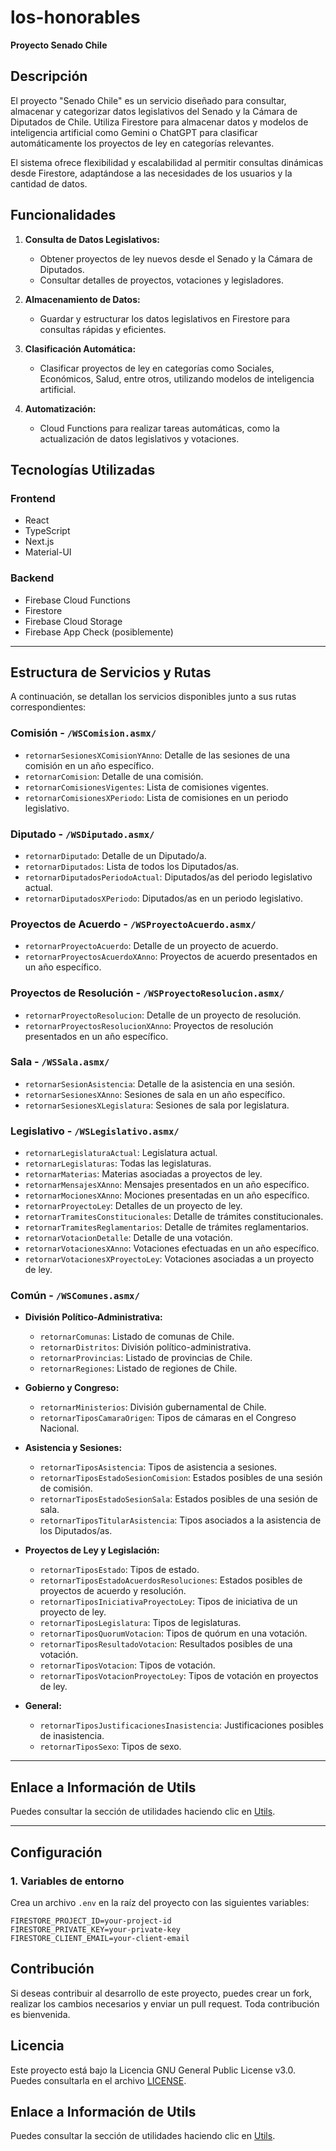 # los-honorables

**Proyecto Senado Chile**

## Descripción

El proyecto "Senado Chile" es un servicio diseñado para consultar, almacenar y categorizar datos legislativos del Senado y la Cámara de Diputados de Chile.
Utiliza Firestore para almacenar datos y modelos de inteligencia artificial
como Gemini o ChatGPT para clasificar automáticamente los proyectos de ley en categorías relevantes.

El sistema ofrece flexibilidad y escalabilidad al permitir consultas dinámicas desde Firestore, adaptándose a las necesidades de los usuarios y la cantidad de datos.

## Funcionalidades

1. **Consulta de Datos Legislativos:**

   - Obtener proyectos de ley nuevos desde el Senado y la Cámara de Diputados.
   - Consultar detalles de proyectos, votaciones y legisladores.

2. **Almacenamiento de Datos:**

   - Guardar y estructurar los datos legislativos en Firestore para consultas rápidas y eficientes.

3. **Clasificación Automática:**

   - Clasificar proyectos de ley en categorías como Sociales, Económicos, Salud, entre otros, utilizando modelos de inteligencia artificial.

4. **Automatización:**
   - Cloud Functions para realizar tareas automáticas, como la actualización de datos legislativos y votaciones.

## Tecnologías Utilizadas

### **Frontend**

- React
- TypeScript
- Next.js
- Material-UI

### **Backend**

- Firebase Cloud Functions
- Firestore
- Firebase Cloud Storage
- Firebase App Check (posiblemente)

---

## Estructura de Servicios y Rutas

A continuación, se detallan los servicios disponibles junto a sus rutas correspondientes:

### **Comisión** - `/WSComision.asmx/`

- `retornarSesionesXComisionYAnno`: Detalle de las sesiones de una comisión en un año específico.
- `retornarComision`: Detalle de una comisión.
- `retornarComisionesVigentes`: Lista de comisiones vigentes.
- `retornarComisionesXPeriodo`: Lista de comisiones en un periodo legislativo.

### **Diputado** - `/WSDiputado.asmx/`

- `retornarDiputado`: Detalle de un Diputado/a.
- `retornarDiputados`: Lista de todos los Diputados/as.
- `retornarDiputadosPeriodoActual`: Diputados/as del periodo legislativo actual.
- `retornarDiputadosXPeriodo`: Diputados/as en un periodo legislativo.

### **Proyectos de Acuerdo** - `/WSProyectoAcuerdo.asmx/`

- `retornarProyectoAcuerdo`: Detalle de un proyecto de acuerdo.
- `retornarProyectosAcuerdoXAnno`: Proyectos de acuerdo presentados en un año específico.

### **Proyectos de Resolución** - `/WSProyectoResolucion.asmx/`

- `retornarProyectoResolucion`: Detalle de un proyecto de resolución.
- `retornarProyectosResolucionXAnno`: Proyectos de resolución presentados en un año específico.

### **Sala** - `/WSSala.asmx/`

- `retornarSesionAsistencia`: Detalle de la asistencia en una sesión.
- `retornarSesionesXAnno`: Sesiones de sala en un año específico.
- `retornarSesionesXLegislatura`: Sesiones de sala por legislatura.

### **Legislativo** - `/WSLegislativo.asmx/`

- `retornarLegislaturaActual`: Legislatura actual.
- `retornarLegislaturas`: Todas las legislaturas.
- `retornarMaterias`: Materias asociadas a proyectos de ley.
- `retornarMensajesXAnno`: Mensajes presentados en un año específico.
- `retornarMocionesXAnno`: Mociones presentadas en un año específico.
- `retornarProyectoLey`: Detalles de un proyecto de ley.
- `retornarTramitesConstitucionales`: Detalle de trámites constitucionales.
- `retornarTramitesReglamentarios`: Detalle de trámites reglamentarios.
- `retornarVotacionDetalle`: Detalle de una votación.
- `retornarVotacionesXAnno`: Votaciones efectuadas en un año específico.
- `retornarVotacionesXProyectoLey`: Votaciones asociadas a un proyecto de ley.

### **Común** - `/WSComunes.asmx/`

- **División Político-Administrativa:**

  - `retornarComunas`: Listado de comunas de Chile.
  - `retornarDistritos`: División político-administrativa.
  - `retornarProvincias`: Listado de provincias de Chile.
  - `retornarRegiones`: Listado de regiones de Chile.

- **Gobierno y Congreso:**

  - `retornarMinisterios`: División gubernamental de Chile.
  - `retornarTiposCamaraOrigen`: Tipos de cámaras en el Congreso Nacional.

- **Asistencia y Sesiones:**

  - `retornarTiposAsistencia`: Tipos de asistencia a sesiones.
  - `retornarTiposEstadoSesionComision`: Estados posibles de una sesión de comisión.
  - `retornarTiposEstadoSesionSala`: Estados posibles de una sesión de sala.
  - `retornarTiposTitularAsistencia`: Tipos asociados a la asistencia de los Diputados/as.

- **Proyectos de Ley y Legislación:**

  - `retornarTiposEstado`: Tipos de estado.
  - `retornarTiposEstadoAcuerdosResoluciones`: Estados posibles de proyectos de acuerdo y resolución.
  - `retornarTiposIniciativaProyectoLey`: Tipos de iniciativa de un proyecto de ley.
  - `retornarTiposLegislatura`: Tipos de legislaturas.
  - `retornarTiposQuorumVotacion`: Tipos de quórum en una votación.
  - `retornarTiposResultadoVotacion`: Resultados posibles de una votación.
  - `retornarTiposVotacion`: Tipos de votación.
  - `retornarTiposVotacionProyectoLey`: Tipos de votación en proyectos de ley.

- **General:**
  - `retornarTiposJustificacionesInasistencia`: Justificaciones posibles de inasistencia.
  - `retornarTiposSexo`: Tipos de sexo.

---

## Enlace a Información de Utils

Puedes consultar la sección de utilidades haciendo clic en [Utils](./ReadmeFiles/UTILS.md).

---

## Configuración

### **1. Variables de entorno**

Crea un archivo `.env` en la raíz del proyecto con las siguientes variables:

```env
FIRESTORE_PROJECT_ID=your-project-id
FIRESTORE_PRIVATE_KEY=your-private-key
FIRESTORE_CLIENT_EMAIL=your-client-email
```

## Contribución

Si deseas contribuir al desarrollo de este proyecto, puedes crear un fork, realizar los cambios necesarios y enviar un pull request. Toda contribución es bienvenida.

## Licencia

Este proyecto está bajo la Licencia GNU General Public License v3.0. Puedes consultarla en el archivo [LICENSE](./LICENSE).

## Enlace a Información de Utils

Puedes consultar la sección de utilidades haciendo clic en [Utils](./UTILS.md).
